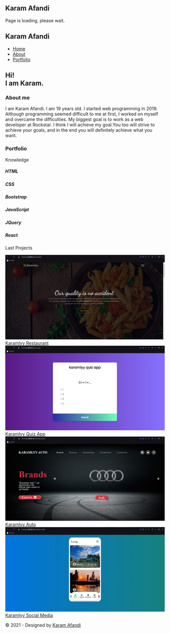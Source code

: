 <!DOCTYPE html>
<html lang="en">
  <head>
    <meta charset="UTF-8" />
    <link rel="shortcut icon" href="ico.jpg" />
    <meta http-equiv="X-UA-Compatible" content="IE=edge" />
    <meta name="viewport" content="width=device-width, initial-scale=1.0" />
    <link
      href="https://unpkg.com/boxicons@2.0.9/css/boxicons.min.css"
      rel="stylesheet"
    />
    <link rel="stylesheet" href="main.css" />
    <title>Karam Afandi</title>
  </head>
  <body class="hidden">
    <div class="loader-screen">
      <h2>Karam Afandi</h2>
      <p>Page is loading, please wait.</p>
    </div>
    <nav>
      <div class="container">
        <h1 class="logo">Karam Afandi</h1>
        <ul>
          <li><a href="#home" class="link-active">Home</a></li>
          <li><a href="#about">About</a></li>
          <li><a href="#portfolio">Portfolio</a></li>
        </ul>
        <div class="hamburger">
          <div class="line-1"></div>
          <div class="line-2"></div>
          <div class="line-3"></div>
        </div>
      </div>
    </nav>
    <section id="home">
      <div class="container">
        <div class="left">
          <h2>Hi!<br />I am Karam.</h2>
          <div class="social">
            <a href="mailto:karam_afandi@yahoo.com" target="_blank"
              ><i class="bx bx-envelope"></i
            ></a>
            <a href="https://www.instagram.com/karamlyy/" target="_blank"
              ><i class="bx bxl-instagram"></i
            ></a>
            <a href="https://www.facebook.com/karamlyy/" target="_blank"
              ><i class="bx bxl-facebook"></i
            ></a>
            <a href="https://github.com/karamlyy" target="_blank"
              ><i class="bx bxl-github"></i
            ></a>
          </div>
        </div>
      </div>
    </section>
    <section id="about">
      <div class="container reveal">
        <h3 class="header-3">About me</h3>
        <p>
            I am Karam Afandi. I am 19 years old. I started web programming in 2019. 
            Although programming seemed difficult to me at first, I worked on myself 
            and overcame the difficulties. My biggest goal is to work as a web 
            developer at Rockstar. I think I will achieve my goal.You too will strive
            to achieve your goals, and in the end you will definitely achieve what you want. 
        </p>
      </div>
    </section>
    <section id="portfolio">
      <div class="container reveal">
        <h3 class="header-3">Portfolio</h3>
        <p class="paragraph">Knowledge</p>
        <div class="knowledge reveal">
          <div>
            <h5>HTML</h5>
            <div class="bar"></div>
          </div>
          <div>
            <h5>CSS</h5>
            <div class="bar"></div>
          </div>
          <div>
            <h5>Bootstrap</h5>
            <div class="bar"></div>
          </div>
          <div>
            <h5>JavaScript</h5>
            <div class="bar"></div>
          </div>
          <div>
            <h5>JQuery</h5>
            <div class="bar"></div>
          </div>
          <div>
            <h5>React</h5>
            <div class="bar"></div>
          </div>
        </div>
        <p class="paragraph">Last Projects</p>
        <div class="projects">
          <div>
            <img src="restaurant.jpeg" alt="" />
            <a href="https://karamlyy.github.io/restaurant/"
              >Karamlyy Restaurant</a>
          </div>
          <div>
            <img src="quiz app.jpeg" alt="" />
            <a href="https://karamlyy.github.io/quiz_app/"
              >Karamlyy Quiz App</a>
          </div>
          <div>
            <img src="auto.jpeg" alt="" />
            <a href="https://karamlyy.github.io/karamlyy_auto2/">Karamlyy Auto</a>
          </div>
          <div>
            <img src="social.jpeg" alt="" />
            <a href="https://karamlyy.github.io/karamlyy_social/">Karamlyy Social Media</a>
          </div>
        </div>
      </div>
    </section>
    <footer>
      <p class="paragraph">&copy; 2021 - Designed by  <a href="https://karamlyy.github.io/profile/" target="_blank">Karam Afandi</a></p>
    </footer>
    <canvas class="webgl"></canvas>
    <script src="three.min.js"></script>
    <script src="webgl.js"></script>
    <script src="reveal.js"></script>
    <script src="navbar.js"></script>
    <script src="project.js"></script>
  </body>
</html>
